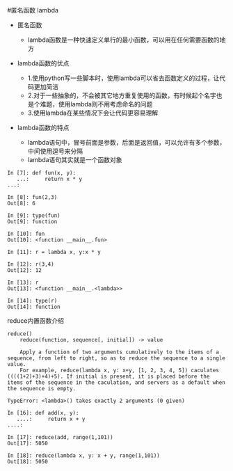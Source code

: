 #匿名函数 lambda
- 匿名函数
	- lambda函数是一种快速定义单行的最小函数，可以用在任何需要函数的地方

- lambda函数的优点
	- 1.使用python写一些脚本时，使用lambda可以省去函数定义的过程，让代码更加简洁
	- 2.对于一些抽象的，不会被其它地方重复使用的函数，有时候起个名字也是个难题，使用lambda则不用考虑命名的问题
	- 3.使用lambda在某些情况下会让代码更容易理解

- lambda函数的特点
	- lambda语句中，冒号前面是参数，后面是返回值，可以允许有多个参数，中间使用逗号来分隔
	- lambda语句其实就是一个函数对象

```
In [7]: def fun(x, y):
   ...:     return x * y
...: 

In [8]: fun(2,3)
Out[8]: 6

In [9]: type(fun)
Out[9]: function

In [10]: fun
Out[10]: <function __main__.fun>

In [11]: r = lambda x, y:x * y

In [12]: r(3,4)
Out[12]: 12

In [13]: r
Out[13]: <function __main__.<lambda>>

In [14]: type(r)
Out[14]: function

```
reduce内置函数介绍
```
reduce()
	reduce(function, sequence[, initial]) -> value

	Apply a function of two arguments cumulatively to the items of a sequence, from left to right, so as to reduce the sequence to a single value.
	For example, reduce(lambda x, y: x+y, [1, 2, 3, 4, 5]) caculates ((((1+2)+3)+4)+5). If initial is present, it is placed before the items of the sequence in the caculation, and servers as a default when the sequence is empty.
```

```
TypeError: <lambda>() takes exactly 2 arguments (0 given)

In [16]: def add(x, y):
   ....:     return x + y
....: 

In [17]: reduce(add, range(1,101))
Out[17]: 5050

In [18]: reduce(lambda x, y: x + y, range(1,101))
Out[18]: 5050
```
